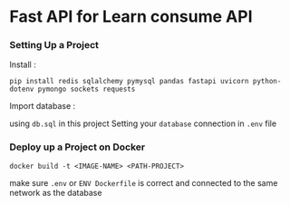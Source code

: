 # Fast API for Learn consume API

### Setting Up a Project

Install :
```
pip install redis sqlalchemy pymysql pandas fastapi uvicorn python-dotenv pymongo sockets requests
```

Import database :

using ```db.sql``` in this project
Setting your ```database``` connection in ```.env``` file

### Deploy up a Project on Docker
```docker build -t <IMAGE-NAME> <PATH-PROJECT>```

make sure ```.env``` or ```ENV Dockerfile``` is correct and connected to the same network as the database 